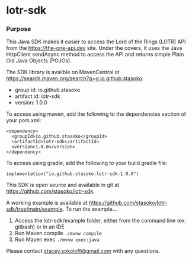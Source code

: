 # lotr-sdk

### Purpose
This Java SDK makes it easier to access the Lord of the Rings (LOTR) API from the https://the-one-api.dev site.  Under the covers, it uses the Java HttpClient sendAsync method to access the API and returns simple Plain Old Java Objects (POJOs).

The SDK library is availble on MavenCentral at https://search.maven.org/search?q=g:io.github.stasoko:
- group id:  io.github.stasoko
- artifact id:  lotr-sdk
- version: 1.0.0

To access using maven, add the following to the dependencies section of your pom.xml:
~~~
<dependency>
  <groupId>io.github.stasoko</groupId>
  <artifactId>lotr-sdk</artifactId>
  <version>1.0.0</version>
</dependency>
~~~

To access using gradle, add the following to your build.gradle file:
~~~
implementation("io.github.stasoko:lotr-sdk:1.0.0")
~~~

This SDK is open source and available in git at https://github.com/stasoko/lotr-sdk.

A working example is available at https://github.com/stasoko/lotr-sdk/tree/main/example.  To run the example...
1.  Access the lotr-sdk/example folder, either from the command line (ex. gitbash) or in an IDE
2.  Run Maven compile `./mvnw compile`
3.  Run Maven exec `./mvnw exec:java`

Please contact stacey.sokoloff@gmail.com with any questions.
